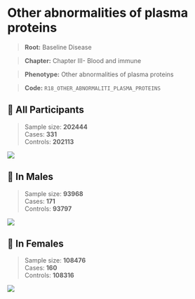 # Other abnormalities of plasma proteins

> **Root:** Baseline Disease  

> **Chapter:** Chapter III- Blood and immune  

> **Phenotype:** Other abnormalities of plasma proteins  

> **Code:** `R18_OTHER_ABNORMALITI_PLASMA_PROTEINS`

## 🧪 All Participants  
> Sample size: **202444**  
> Cases: **331**  
> Controls: **202113**
<img src="/Disease/Figures/ALL/Incidence/R18_OTHER_ABNORMALITI_PLASMA_PROTEINS.png"/>
<CsvTable src="/Disease/Data/ALL/Incidence/COX_R18_OTHER_ABNORMALITI_PLASMA_PROTEINS.csv" label="🔍 View full results" />

## 👨 In Males  
> Sample size: **93968**  
> Cases: **171**  
> Controls: **93797**
<img src="/Disease/Figures/Male/Incidence/R18_OTHER_ABNORMALITI_PLASMA_PROTEINS.png"/>
<CsvTable src="/Disease/Data/Male/Incidence/COX_R18_OTHER_ABNORMALITI_PLASMA_PROTEINS.csv" label="🔍 View full results" />

## 👩 In Females  
> Sample size: **108476**  
> Cases: **160**  
> Controls: **108316**
<img src="/Disease/Figures/Female/Incidence/R18_OTHER_ABNORMALITI_PLASMA_PROTEINS.png"/>
<CsvTable src="/Disease/Data/Female/Incidence/COX_R18_OTHER_ABNORMALITI_PLASMA_PROTEINS.csv" label="🔍 View full results" />
